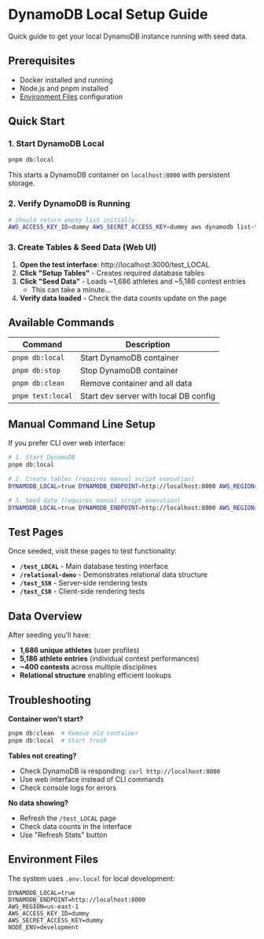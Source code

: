 # DynamoDB Local Setup Guide

Quick guide to get your local DynamoDB instance running with seed data.

## Prerequisites

- Docker installed and running
- Node.js and pnpm installed
- [Environment Files](#environment-files) configuration


## Quick Start

### 1. Start DynamoDB Local

```bash
pnpm db:local
```

This starts a DynamoDB container on `localhost:8000` with persistent storage.

### 2. Verify DynamoDB is Running

```bash
# Should return empty list initially
AWS_ACCESS_KEY_ID=dummy AWS_SECRET_ACCESS_KEY=dummy aws dynamodb list-tables --endpoint-url http://localhost:8000 --region us-east-1
```

### 3. Create Tables & Seed Data (Web UI)

1. **Open the test interface**: http://localhost:3000/test_LOCAL
2. **Click "Setup Tables"** - Creates required database tables
3. **Click "Seed Data"** - Loads ~1,686 athletes and ~5,186 contest entries
    - This can take a minute...
4. **Verify data loaded** - Check the data counts update on the page

## Available Commands

| Command | Description |
|---------|-------------|
| `pnpm db:local` | Start DynamoDB container |
| `pnpm db:stop` | Stop DynamoDB container |
| `pnpm db:clean` | Remove container and all data |
| `pnpm test:local` | Start dev server with local DB config |

## Manual Command Line Setup

If you prefer CLI over web interface:

```bash
# 1. Start DynamoDB
pnpm db:local

# 2. Create tables (requires manual script execution)
DYNAMODB_LOCAL=true DYNAMODB_ENDPOINT=http://localhost:8000 AWS_REGION=us-east-1 npx tsx src/lib/db-setup.ts

# 3. Seed data (requires manual script execution)
DYNAMODB_LOCAL=true DYNAMODB_ENDPOINT=http://localhost:8000 AWS_REGION=us-east-1 npx tsx src/lib/seed-local-db.ts seed
```

## Test Pages

Once seeded, visit these pages to test functionality:

- **`/test_LOCAL`** - Main database testing interface
- **`/relational-demo`** - Demonstrates relational data structure
- **`/test_SSR`** - Server-side rendering tests
- **`/test_CSR`** - Client-side rendering tests

## Data Overview

After seeding you'll have:

- **1,686 unique athletes** (user profiles)
- **5,186 athlete entries** (individual contest performances)
- **~400 contests** across multiple disciplines
- **Relational structure** enabling efficient lookups

## Troubleshooting

**Container won't start?**
```bash
pnpm db:clean  # Remove old container
pnpm db:local  # Start fresh
```

**Tables not creating?**
- Check DynamoDB is responding: `curl http://localhost:8000`
- Use web interface instead of CLI commands
- Check console logs for errors

**No data showing?**
- Refresh the `/test_LOCAL` page
- Check data counts in the interface
- Use "Refresh Stats" button

## Environment Files

The system uses `.env.local` for local development:

```env
DYNAMODB_LOCAL=true
DYNAMODB_ENDPOINT=http://localhost:8000
AWS_REGION=us-east-1
AWS_ACCESS_KEY_ID=dummy
AWS_SECRET_ACCESS_KEY=dummy
NODE_ENV=development
```